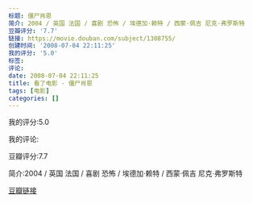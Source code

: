 ```yaml
---
标题: 僵尸肖恩
简介: 2004 / 英国 法国 / 喜剧 恐怖 / 埃德加·赖特 / 西蒙·佩吉 尼克·弗罗斯特
豆瓣评分: '7.7'
链接: https://movie.douban.com/subject/1308755/
创建时间: '2008-07-04 22:11:25'
我的评分: '5.0'
标签:
评论:
date: 2008-07-04 22:11:25
title: 看了电影 - 僵尸肖恩
tags: [电影]
categories: []
---
```


我的评分:5.0

我的评论:

豆瓣评分:7.7

简介:2004 / 英国 法国 / 喜剧 恐怖 / 埃德加·赖特 / 西蒙·佩吉 尼克·弗罗斯特

[豆瓣链接](https://movie.douban.com/subject/1308755/)

